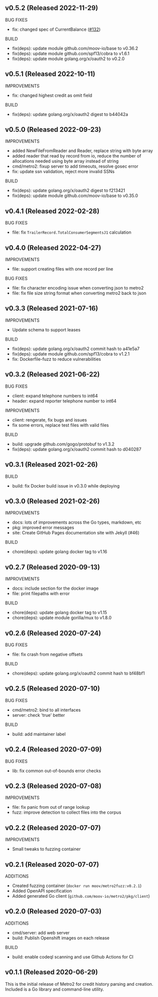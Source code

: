 ## v0.5.2 (Released 2022-11-29)

BUG FIXES

- fix: changed spec of CurrentBalance ([#132](https://github.com/moov-io/metro2/pull/132))

BUILD

- fix(deps): update module github.com/moov-io/base to v0.36.2
- fix(deps): update module github.com/spf13/cobra to v1.6.1
- fix(deps): update module golang.org/x/oauth2 to v0.2.0

## v0.5.1 (Released 2022-10-11)

IMPROVEMENTS

- fix: changed highest credit as omit field

BUILD

- fix(deps): update golang.org/x/oauth2 digest to b44042a

## v0.5.0 (Released 2022-09-23)

IMPROVEMENTS

- added NewFileFromReader and Reader, replace string with byte array
- added reader that read by record from io, reduce the number of allocations needed using byte array instead of string
- cmd/metro2: fixup server to add timeouts, resolve gosec error
- fix: update ssn validation, reject more invalid SSNs

BUILD

- fix(deps): update golang.org/x/oauth2 digest to f213421
- fix(deps): update module github.com/moov-io/base to v0.35.0

## v0.4.1 (Released 2022-02-28)

BUG FIXES

- file: fix `TrailerRecord.TotalConsumerSegmentsJ1` calculation

## v0.4.0 (Released 2022-04-27)

IMPROVEMENTS

- file: support creating files with one record per line

BUG FIXES

- file: fix character encoding issue when converting json to metro2
- file: fix file size string format when converting metro2 back to json

## v0.3.3 (Released 2021-07-16)

IMPROVEMENTS

- Update schema to support leases

BUILD

- fix(deps): update golang.org/x/oauth2 commit hash to a41e5a7
- fix(deps): update module github.com/spf13/cobra to v1.2.1
- fix: Dockerfile-fuzz to reduce vulnerabilities

## v0.3.2 (Released 2021-06-22)

BUG FIXES

- client: expand telephone numbers to int64
- header: expand reporter telephone number to int64

IMPROVEMENTS

- client: rengerate, fix bugs and issues
- fix some errors, replace test files with valid files

BUILD

- build: upgrade github.com/gogo/protobuf to v1.3.2
- fix(deps): update golang.org/x/oauth2 commit hash to d040287

## v0.3.1 (Released 2021-02-26)

BUILD

- build: fix Docker build issue in v0.3.0 while deploying

## v0.3.0 (Released 2021-02-26)

IMPROVEMENTS

- docs: lots of improvements across the Go types, markdown, etc
- pkg: improved error messages
- site: Create GitHub Pages documentation site with Jekyll (#46)

BUILD

- chore(deps): update golang docker tag to v1.16

## v0.2.7 (Released 2020-09-13)

IMPROVEMENTS

- docs: include section for the docker image
- file: print filepaths with error

BUILD

- chore(deps): update golang docker tag to v1.15
- chore(deps): update module gorilla/mux to v1.8.0

## v0.2.6 (Released 2020-07-24)

BUG FIXES

- file: fix crash from negative offsets

BUILD

- chore(deps): update golang.org/x/oauth2 commit hash to bf48bf1

## v0.2.5 (Released 2020-07-10)

BUG FIXES

- cmd/metro2: bind to all interfaces
- server: check 'true' better

BUILD

- build: add maintainer label

## v0.2.4 (Released 2020-07-09)

BUG FIXES

- lib: fix common out-of-bounds error checks

## v0.2.3 (Released 2020-07-08)

IMPROVEMENTS

- file: fix panic from out of range lookup
- fuzz: improve detection to collect files into the corpus

## v0.2.2 (Released 2020-07-07)

IMPROVEMENTS

- Small tweaks to fuzzing container

## v0.2.1 (Released 2020-07-07)

ADDITIONS

- Created fuzzing container (`docker run moov/metro2fuzz:v0.2.1`)
- Added OpenAPI specification
- Added generated Go client (`github.com/moov-io/metro2/pkg/client`)

## v0.2.0 (Released 2020-07-03)

ADDITIONS

- cmd/server: add web server
- build: Publish Openshift images on each release

BUILD

- build: enable codeql scanning and use Github Actions for CI

## v0.1.1 (Released 2020-06-29)

This is the initial release of Metro2 for credit history parsing and creation. Included is a Go library and command-line utility.
